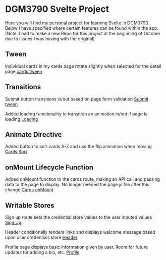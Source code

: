 # DGM3790 Svelte Project

Here you will find my personal project for learning Svelte in DGM3790. Below I have specified where certain features can be found within the app.
(Note: I had to make a new Repo for this project at the beginning of October due to issues I was having with the original)

## Tween

Individual cards in my cards page rotate slightly when selected for the detail page [cards tween](https://github.com/Sterlingh78/SvelteProject/blob/master/src/routes/cards/%2Bpage.svelte)

## Transitions

Submit button transitions in/out based on page form validation [Submit tween](https://github.com/Sterlingh78/SvelteProject/blob/master/src/routes/auth/signup/%2Bpage.svelte)

Added loading functionality to transition an animation in/out if page is loading [Loading](https://github.com/Sterlingh78/SvelteProject/blob/master/src/routes/%2Blayout.svelte)

## Animate Directive

Added button to sort cards A-Z and use the flip animation when moving [Cards Sort](https://github.com/Sterlingh78/SvelteProject/blob/master/src/routes/cards/%2Bpage.svelte)

## onMount Lifecycle Function

Added onMount function to the cards route, making an API call and passing data to the page to display. No longer needed the page.js file after this change [Cards onMount](https://github.com/Sterlingh78/SvelteProject/blob/master/src/routes/cards/%2Bpage.svelte)

## Writable Stores

Sign up route sets the credential store values to the user inputed values [Sign Up](https://github.com/Sterlingh78/SvelteProject/blob/master/src/routes/auth/signup/%2Bpage.svelte)

Header conditionally renders links and displays welcome message based upon user credentials store [Header](https://github.com/Sterlingh78/SvelteProject/blob/master/src/lib/components/header/Header.svelte)

Profile page displays basic information given by user. Room for future updates for adding a bio, etc. [Profile](https://github.com/Sterlingh78/SvelteProject/blob/master/src/routes/profile/%2Bpage.svelte)
